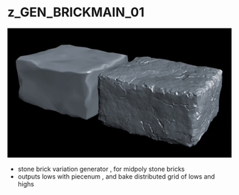# z_GEN_BRICKMAIN_01

![z_GEN_BRICKMAIN_01](/hip/z_GEN_BRICKMAIN_01/z_GEN_BRICKMAIN_01.jpg?raw=true "z_GEN_BRICKMAIN_01")

- stone brick variation generator , for midpoly stone bricks 
- outputs lows with piecenum , and bake distributed grid of lows and highs 